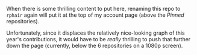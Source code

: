When there is some thrilling content to put here, renaming this repo to `rphair` again will put it at the top of my account page (above the _Pinned_ repositories).

Unfortunately, since it displaces the relatively nice-looking graph of this year's contributions, it would have to be _really_ thrilling to push that further down the page (currently, below the 6 repositories on a 1080p screen).
